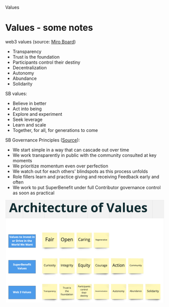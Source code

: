 Values 
# Values - some notes
web3 values (source: [Miro Board](https://miro.com/app/board/o9J_llbEduw=/))
- Transparency
- Trust is the foundation
- Participants control their destiny
- Decentralization
- Autonomy
- Abundance
- Solidarity

SB values:
- Believe in better
- Act into being
- Explore and experiment
- Seek leverage
- Learn and scale
- Together, for all, for generations to come

SB Governance Principles ([Source](https://app.clarity.so/superbenefit/work/7)):
- We start simple in a way that can cascade out over time
- We work transparently in public with the community consulted at key moments
- We prioritize momentum even over perfection
- We watch out for each others' blindspots as this process unfolds
- Role fillers learn and practice giving and receiving Feedback early and often
- We work to put SuperBenefit under full Contributor governance control as soon as practical




![image.png](../../../Resources/d29cf9c8-b27c-4451-bf6c-5ebf80539af3.png)

